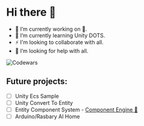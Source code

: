 # Hi there 👋
- 🔭 I’m currently working on 👀.
- 🌱 I’m currently learning Unity DOTS.
- ⚡ I'm looking to collaborate with all.
- 🤔 I’m looking for help with all.

![Codewars](https://www.codewars.com/users/deadbit-dev/badges/large)

## Future projects:
- [ ] Unity Ecs Sample
- [ ] Unity Convert To Entity
- [ ] Entity Component System - [Component Engine 🚀](https://github.com/deadbit-dev/ecs-engine)
- [ ] Arduino/Rasbary AI Home
